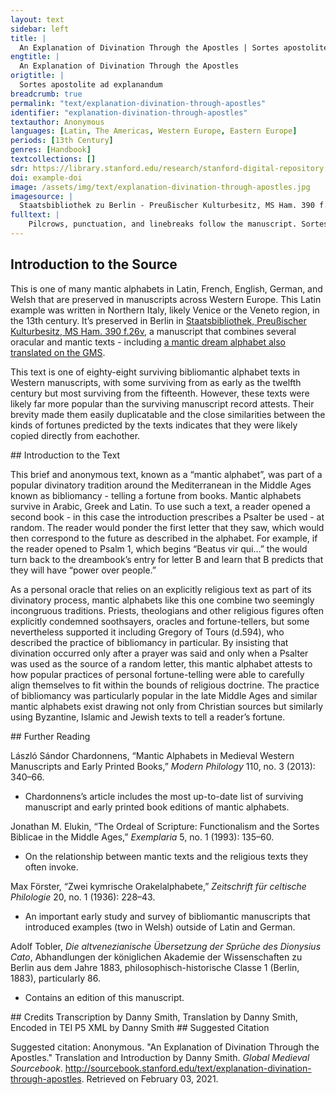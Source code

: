 ```yaml
---
layout: text
sidebar: left
title: |
  An Explanation of Divination Through the Apostles | Sortes apostolite ad explanandum
engtitle: |
  An Explanation of Divination Through the Apostles
origtitle: |
  Sortes apostolite ad explanandum
breadcrumb: true
permalink: "text/explanation-divination-through-apostles"
identifier: "explanation-divination-through-apostles"
textauthor: Anonymous
languages: [Latin, The Americas, Western Europe, Eastern Europe]
periods: [13th Century]
genres: [Handbook]
textcollections: []
sdr: https://library.stanford.edu/research/stanford-digital-repository 
doi: example-doi 
image: /assets/img/text/explanation-divination-through-apostles.jpg
imagesource: |
  Staatsbibliothek zu Berlin - Preußischer Kulturbesitz, MS Ham. 390 f.26v [Public Domain]
fulltext: |
    Pilcrows, punctuation, and linebreaks follow the manuscript. Sortes apostolite ad explanandum An Explanation of Divination Through the Apostles Si de aliqua re sire uolueris hoc modo sire poteris. If you would like to know of any thing, you will be able to in this way. Inprimis cantent Rendered as cantēt unum psalmum Rendered as psalmū cum Rendered as cū oratione dominica. Rendered as dnīca First a psalm is to be sung as a prayer to the Lord. deuota mente. Ut dominus Dominus here is endered as ds with a macron. In a printed edition of this text Adolf Tobler transcribes this as "deus" but given that elsewhere in the MS a macron represents a missing M "dominus" seems like a more accurate transcription. See Adolf Tober, Die altvenezianische Übersetzung der Sprüche des Dionysius Cato. Abhandlungen der königlichen Akademie der Wissenschaften zu Berlin aus dem Jahre 1883. Philosophisch-historische Classe 1, Berlin, 1883, 86 manifestet ei quod querit. The mind having thus been dedicated, the Lord reveals what you ask. Postea aperiat psalterium. et prima litera que tibi aparuerit Abbreviated aperueīt but likely a misspelling of apparuerit. cognosce eam. et videbis quod queris: Afterward, open a psalter and consider the first letter that will appear to you and you will see what you seek: ¶ .A. significat uitam siue potestatem: ¶ .A. signifies alternatively life or power: ¶ .B. significat potestatem in populo: ¶ .B. signifies power over people: ¶ .C. significat mortem uiri: ¶ .C. signifies a man’s death: ¶ .D. significat conturbacionem vel mortem: ¶ .D. signifies sickness or death: ¶ .E. significat letitiam: ¶ .E. signifies joy: ¶ .F. significat nobilitatem: ¶ .F. signifies renown: ¶ .G significat unius hominis occisionis: ¶ .G. signifies the murder of a man: Literally one man ¶ .H. significat femine occisionis: ¶ .H. signifies a murdered woman: ¶ .I. significat bonam Rendered as bonā uitam: ¶ .I. signifies good life: ¶ K. significat iamnem Likely a misspelling of inanem literarum: ¶ .K. signifies vain Literally empty scholarship: ¶ .L. significat gaudium: ¶ .L. signifies delight: ¶ .M. significat medio: ¶ .M. signifies division: In other mantic alphabets M often signifies something “mediocrem” or moderate. ¶ .N. significat reuisitacionem: ¶ .N. signifies a reappearance: ¶ .O. significat dure potestatem: ¶ .O. signifes harsh power: ¶ .P. significat omnem salutem: ¶ .P. signifies complete health: ¶ .Q. significat vitam uel cautelam: Rendered cautelā ¶ .Q. signifies life or caution. ¶ .R. significat restitutum uel uulneratum: ¶ .R. signifies recovery or injury: ¶ .S. significat anum Likely a misspelling of annum. sanitatem: ¶ .S. signifies a healthy year: Presumably this is a healthy year, as written it reads literally “.S. signifies a healthy anus:” ¶ .T. significat iracundiam uel munitionem: ¶ .T. signifies temper or defensiveness: ¶ .V. significat mortem: Here readers have scratched away the word "mortem" ¶ .V. signifies death: ¶ .X. significat parentes obliuionem: ¶ .X. signifies forgiving parents: Quicquid tibi volueris ut eunte pecunie augmentum. Thus whatever you would want, like having more money, has come about. 
---
```

## Introduction to the Source 
<p>This is one of many mantic alphabets in Latin, French, English, German, and Welsh that are preserved in manuscripts across Western Europe. This Latin example was written in Northern Italy, likely Venice or the Veneto region, in the 13th century. It’s preserved in Berlin in <a href="https://digital.staatsbibliothek-berlin.de/werkansicht?PPN=PPN679690611&view=overview-toc&PHYSID=PHYS_0060&DMDID=DMDLOG_0001">Staatsbibliothek, Preußischer Kulturbesitz, MS Ham. 390 f.26v</a>, a manuscript that combines several oracular and mantic texts - including <a href="https://www.google.com/url?q=https://sourcebook.stanford.edu/text/explanation-dreams&sa=D&ust=1595424678642000&usg=AFQjCNFkDhjiZugmFBpsbsIoawtPttsWAA">a mantic dream alphabet also translated on the GMS</a>.</p> <p>This text is one of eighty-eight surviving bibliomantic alphabet texts in Western manuscripts, with some surviving from as early as the twelfth century but most surviving from the fifteenth. However, these texts were likely far more popular than the surviving manuscript record attests. Their brevity made them easily duplicatable and the close similarities between the kinds of fortunes predicted by the texts indicates that they were likely copied directly from eachother.</p>
## Introduction to the Text 
<p>This brief and anonymous text, known as a “mantic alphabet”, was part of a popular divinatory tradition around the Mediterranean in the Middle Ages known as bibliomancy - telling a fortune from books. Mantic alphabets survive in Arabic, Greek and Latin. To use such a text, a reader opened a second book - in this case the introduction prescribes a Psalter be used - at random. The reader would ponder the first letter that they saw, which would then correspond to the future as described in the alphabet. For example, if the reader opened to Psalm 1, which begins “Beatus vir qui...” the would turn back to the dreambook’s entry for letter B and learn that B predicts that they will have “power over people.”</p> <p>As a personal oracle that relies on an explicitly religious text as part of its divinatory process, mantic alphabets like this one combine two seemingly incongruous traditions. Priests, theologians and other religious figures often explicitly condemned soothsayers, oracles and fortune-tellers, but some nevertheless supported it including Gregory of Tours (d.594), who described the practice of bibliomancy in particular. By insisting that divination occurred only after a prayer was said and only when a Psalter was used as the source of a random letter, this mantic alphabet attests to how popular practices of personal fortune-telling were able to carefully align themselves to fit within the bounds of religious doctrine. The practice of bibliomancy was particularly popular in the late Middle Ages and similar mantic alphabets exist drawing not only from Christian sources but similarly using Byzantine, Islamic and Jewish texts to tell a reader’s fortune.</p>
## Further Reading 
<p dir="ltr" id="docs-internal-guid-a3d51229-7fff-e559-c5cd-05ee16624c40">László Sándor Chardonnens, “Mantic Alphabets in Medieval Western Manuscripts and Early Printed Books,” <em>Modern Philology</em> 110, no. 3 (2013): 340–66.</p> <ul> <li dir="ltr"> <p dir="ltr" role="presentation">Chardonnens’s article includes the most up-to-date list of surviving manuscript and early printed book editions of mantic alphabets.</p> </li> </ul> <p dir="ltr">Jonathan M. Elukin, “The Ordeal of Scripture: Functionalism and the Sortes Biblicae in the Middle Ages,” <em>Exemplaria</em> 5, no. 1 (1993): 135–60.</p> <ul dir="ltr"> <li>On the relationship between mantic texts and the religious texts they often invoke.</li> </ul> <p dir="ltr">Max Förster, “Zwei kymrische Orakelalphabete,” <em>Zeitschrift für celtische Philologie</em> 20, no. 1 (1936): 228–43.</p> <ul> <li dir="ltr"> <p dir="ltr" role="presentation">An important early study and survey of bibliomantic manuscripts that introduced examples (two in Welsh) outside of Latin and German.</p> </li> </ul> <p dir="ltr">Adolf Tobler, <em>Die altvenezianische Übersetzung der Sprüche des Dionysius Cato</em>, Abhandlungen der königlichen Akademie der Wissenschaften zu Berlin aus dem Jahre 1883, philosophisch-historische Classe 1 (Berlin, 1883), particularly 86.</p> <ul> <li dir="ltr"> <p dir="ltr" role="presentation">Contains an edition of this manuscript.</p> </li> </ul>
## Credits
Transcription by Danny Smith, 
Translation by Danny Smith, 
Encoded in TEI P5 XML by Danny Smith
## Suggested Citation
<p>Suggested citation: Anonymous.  "An Explanation of Divination Through the Apostles." Translation and Introduction by Danny Smith. <em>Global Medieval Sourcebook</em>. <a href="http://sourcebook.stanford.edu/text/explanation-divination-through-apostles">http://sourcebook.stanford.edu/text/explanation-divination-through-apostles</a>. Retrieved on February 03, 2021.</p>
